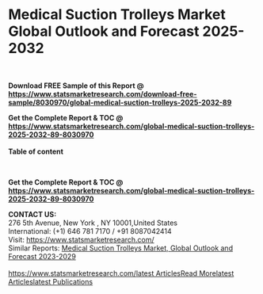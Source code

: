 <h1>Medical Suction Trolleys Market Global Outlook and Forecast 2025-2032</h1><br/><p><strong>Download FREE Sample of this Report @ <a href="https://www.statsmarketresearch.com/download-free-sample/8030970/global-medical-suction-trolleys-2025-2032-89">https://www.statsmarketresearch.com/download-free-sample/8030970/global-medical-suction-trolleys-2025-2032-89</a></strong></p><div><b>Get the Complete Report & TOC @ <a href="https://www.statsmarketresearch.com/global-medical-suction-trolleys-2025-2032-89-8030970">https://www.statsmarketresearch.com/global-medical-suction-trolleys-2025-2032-89-8030970</a></b></div><br><b>Table of content</b><p><br><div><b>Get the Complete Report & TOC @ <a href="https://www.statsmarketresearch.com/global-medical-suction-trolleys-2025-2032-89-8030970">https://www.statsmarketresearch.com/global-medical-suction-trolleys-2025-2032-89-8030970</a></b></div></p> <b>CONTACT US:</b><br>276 5th Avenue, New York , NY 10001,United States<br>International: (+1) 646 781 7170 / +91 8087042414<br>Visit: <a href="https://www.statsmarketresearch.com/">https://www.statsmarketresearch.com/</a><br>Similar Reports: <a href="https://www.statsmarketresearch.com/global-medical-suction-trolleys-2025-2032-89-8030970">Medical Suction Trolleys Market, Global Outlook and Forecast 2023-2029</a><br/><br/><a href="https://gyeongbokgung.com">https://www.statsmarketresearch.com/</a><a href="https://hallyeomaritime.com">latest Articles</a><a href="https://jingwansa.com">Read More</a><a href=https://nguoiviet.jp/">latest Articles</a><a href="https://www.intelmarketresearch.com/">latest Publications</a>